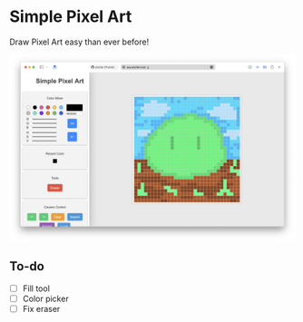 # Simple Pixel Art

Draw Pixel Art easy than ever before!

![image](screenshot.png)



## To-do

- [ ] Fill tool
- [ ] Color picker
- [ ] Fix eraser
